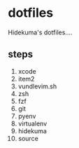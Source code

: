 # dotfiles
Hidekuma's dotfiles....


## steps
1. xcode
2. item2
3. vundlevim.sh
4. zsh
5. fzf
6. git
7. pyenv
8. virtualenv
9. hidekuma
10. source 

